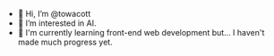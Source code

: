 - 👋 Hi, I’m @towacott
- 👀 I’m interested in AI.
- 🌱 I'm currently learning front-end web development but... I haven't made much progress yet.

<!---
towacott/towacott is a ✨ special ✨ repository because its `README.md` (this file) appears on your GitHub profile.
You can click the Preview link to take a look at your changes.
--->
